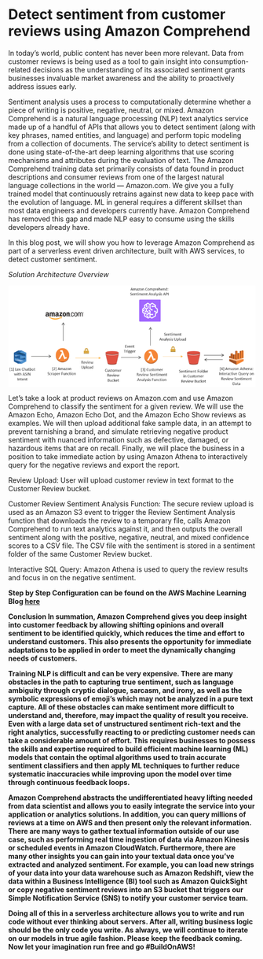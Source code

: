 # Detect sentiment from customer reviews using Amazon Comprehend

<p> In today’s world, public content has never been more relevant. Data from customer reviews is being used as a tool to gain insight into consumption-related decisions as the understanding of its associated sentiment grants businesses invaluable market awareness and the ability to proactively address issues early.

Sentiment analysis uses a process to computationally determine whether a piece of writing is positive, negative, neutral, or mixed. Amazon Comprehend is a natural language processing (NLP) text analytics service made up of a handful of APIs that allows you to detect sentiment (along with key phrases, named entities, and language) and perform topic modeling from a collection of documents. The service’s ability to detect sentiment is done using state-of-the-art deep learning algorithms that use scoring mechanisms and attributes during the evaluation of text. The Amazon Comprehend training data set primarily consists of data found in product descriptions and consumer reviews from one of the largest natural language collections in the world — Amazon.com. We give you a fully trained model that continuously retrains against new data to keep pace with the evolution of language. ML in general requires a different skillset than most data engineers and developers currently have. Amazon Comprehend has removed this gap and made NLP easy to consume using the skills developers already have.

In this blog post, we will show you how to leverage Amazon Comprehend as part of a serverless event driven architecture, built with AWS services, to detect customer sentiment. </p>

<p><em> Solution Architecture Overview </em></p>
<img src="BlogFoto/ComprehendReviewSentimentArchitecture.png" alt="Architecture" title="Amazon Comprehend Review Sentiment Architecture" align="center" />

Let’s take a look at product reviews on Amazon.com and use Amazon Comprehend to classify the sentiment for a given review. We will use the Amazon Echo, Amazon Echo Dot, and the Amazon Echo Show reviews as examples. We will then upload additional fake sample data, in an attempt to prevent tarnishing a brand, and simulate retrieving negative product sentiment with nuanced information such as defective, damaged, or hazardous items that are on recall. Finally, we will place the business in a position to take immediate action by using Amazon Athena to interactively query for the negative reviews and export the report.

Review Upload: User will upload customer review in text format to the Customer Review bucket. 

Customer Review Sentiment Analysis Function: The secure review upload is used as an Amazon S3 event to trigger the Review Sentiment Analysis function that downloads the review to a temporary file, calls Amazon Comprehend to run text analytics against it, and then outputs the overall sentiment along with the positive, negative, neutral, and mixed confidence scores to a CSV file. The CSV file with the sentiment is stored in a sentiment folder of the same Customer Review bucket.

Interactive SQL Query:  Amazon Athena is used to query the review results and focus in on the negative sentiment.

<strong>  Step by Step Configuration can be found on the AWS Machine Learning Blog <a href="https://aws.amazon.com/blogs/machine-learning/detect-sentiment-from-customer-reviews-using-amazon-comprehend/"> here </a> <strong> 

Conclusion
In summation, Amazon Comprehend gives you deep insight into customer feedback by allowing shifting opinions and overall sentiment to be identified quickly, which reduces the time and effort to understand customers. This also presents the opportunity for immediate adaptations to be applied in order to meet the dynamically changing needs of customers.

Training NLP is difficult and can be very expensive. There are many obstacles in the path to capturing true sentiment, such as language ambiguity through cryptic dialogue, sarcasm, and irony, as well as the symbolic expressions of emoji’s which may not be analyzed in a pure text capture. All of these obstacles can make sentiment more difficult to understand and, therefore, may impact the quality of result you receive. Even with a large data set of unstructured sentiment rich-text and the right analytics, successfully reacting to or predicting customer needs can take a considerable amount of effort. This requires businesses to possess the skills and expertise required to build efficient machine learning (ML) models that contain the optimal algorithms used to train accurate sentiment classifiers and then apply ML techniques to further reduce systematic inaccuracies while improving upon the model over time through continuous feedback loops.

Amazon Comprehend abstracts the undifferentiated heavy lifting needed from data scientist and allows you to easily integrate the service into your application or analytics solutions. In addition, you can query millions of reviews at a time on AWS and then present only the relevant information. There are many ways to gather textual information outside of our use case, such as performing real time ingestion of data via Amazon Kinesis or scheduled events in Amazon CloudWatch. Furthermore, there are many other insights you can gain into your textual data once you’ve extracted and analyzed sentiment. For example, you can load new strings of your data into your data warehouse such as Amazon Redshift, view the data within a Business Intelligence (BI) tool such as Amazon QuickSight or copy negative sentiment reviews into an S3 bucket that triggers our Simple Notification Service (SNS) to notify your customer service team.

Doing all of this in a serverless architecture allows you to write and run code without ever thinking about servers. After all, writing business logic should be the only code you write. As always, we will continue to iterate on our models in true agile fashion. Please keep the feedback coming. Now let your imagination run free and go #BuildOnAWS!
